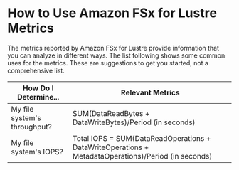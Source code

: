 # How to Use Amazon FSx for Lustre Metrics<a name="how_to_use_metrics"></a>

The metrics reported by Amazon FSx for Lustre provide information that you can analyze in different ways\. The list following shows some common uses for the metrics\. These are suggestions to get you started, not a comprehensive list\.


| How Do I Determine\.\.\. | Relevant Metrics | 
| --- | --- | 
| My file system's throughput? | SUM\(DataReadBytes \+ DataWriteBytes\)/Period \(in seconds\)  | 
| My file system's IOPS? | Total IOPS = SUM\(DataReadOperations \+ DataWriteOperations \+ MetadataOperations\)/Period \(in seconds\) | 